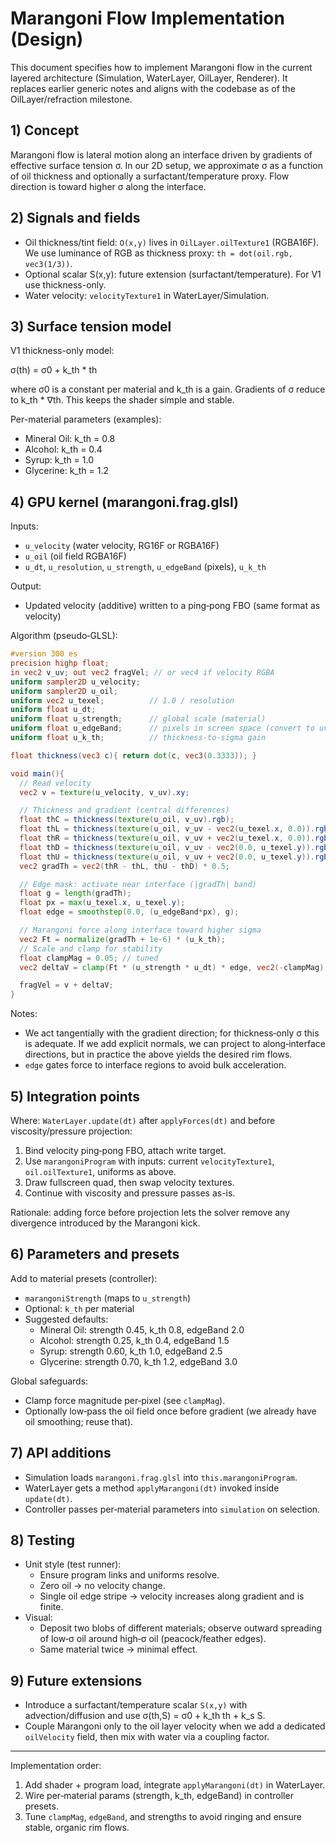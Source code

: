 # Marangoni Flow Implementation (Design)

This document specifies how to implement Marangoni flow in the current layered architecture (Simulation, WaterLayer, OilLayer, Renderer). It replaces earlier generic notes and aligns with the codebase as of the OilLayer/refraction milestone.

## 1) Concept

Marangoni flow is lateral motion along an interface driven by gradients of effective surface tension σ. In our 2D setup, we approximate σ as a function of oil thickness and optionally a surfactant/temperature proxy. Flow direction is toward higher σ along the interface.

## 2) Signals and fields

- Oil thickness/tint field: `O(x,y)` lives in `OilLayer.oilTexture1` (RGBA16F). We use luminance of RGB as thickness proxy: `th = dot(oil.rgb, vec3(1/3))`.
- Optional scalar S(x,y): future extension (surfactant/temperature). For V1 use thickness-only.
- Water velocity: `velocityTexture1` in WaterLayer/Simulation.

## 3) Surface tension model

V1 thickness-only model:

σ(th) = σ0 + k_th * th

where σ0 is a constant per material and k_th is a gain. Gradients of σ reduce to k_th * ∇th. This keeps the shader simple and stable.

Per-material parameters (examples):
- Mineral Oil: k_th = 0.8
- Alcohol: k_th = 0.4
- Syrup: k_th = 1.0
- Glycerine: k_th = 1.2

## 4) GPU kernel (marangoni.frag.glsl)

Inputs:
- `u_velocity` (water velocity, RG16F or RGBA16F)
- `u_oil` (oil field RGBA16F)
- `u_dt`, `u_resolution`, `u_strength`, `u_edgeBand` (pixels), `u_k_th`

Output:
- Updated velocity (additive) written to a ping‑pong FBO (same format as velocity)

Algorithm (pseudo‑GLSL):

```glsl
#version 300 es
precision highp float;
in vec2 v_uv; out vec2 fragVel; // or vec4 if velocity RGBA
uniform sampler2D u_velocity;
uniform sampler2D u_oil;
uniform vec2 u_texel;          // 1.0 / resolution
uniform float u_dt;
uniform float u_strength;      // global scale (material)
uniform float u_edgeBand;      // pixels in screen space (convert to uv)
uniform float u_k_th;          // thickness-to-sigma gain

float thickness(vec3 c){ return dot(c, vec3(0.3333)); }

void main(){
  // Read velocity
  vec2 v = texture(u_velocity, v_uv).xy;

  // Thickness and gradient (central differences)
  float thC = thickness(texture(u_oil, v_uv).rgb);
  float thL = thickness(texture(u_oil, v_uv - vec2(u_texel.x, 0.0)).rgb);
  float thR = thickness(texture(u_oil, v_uv + vec2(u_texel.x, 0.0)).rgb);
  float thD = thickness(texture(u_oil, v_uv - vec2(0.0, u_texel.y)).rgb);
  float thU = thickness(texture(u_oil, v_uv + vec2(0.0, u_texel.y)).rgb);
  vec2 gradTh = vec2(thR - thL, thU - thD) * 0.5;

  // Edge mask: activate near interface (|gradTh| band)
  float g = length(gradTh);
  float px = max(u_texel.x, u_texel.y);
  float edge = smoothstep(0.0, (u_edgeBand*px), g);

  // Marangoni force along interface toward higher sigma
  vec2 Ft = normalize(gradTh + 1e-6) * (u_k_th);
  // Scale and clamp for stability
  float clampMag = 0.05; // tuned
  vec2 deltaV = clamp(Ft * (u_strength * u_dt) * edge, vec2(-clampMag), vec2(clampMag));

  fragVel = v + deltaV;
}
```

Notes:
- We act tangentially with the gradient direction; for thickness‑only σ this is adequate. If we add explicit normals, we can project to along‑interface directions, but in practice the above yields the desired rim flows.
- `edge` gates force to interface regions to avoid bulk acceleration.

## 5) Integration points

Where: `WaterLayer.update(dt)` after `applyForces(dt)` and before viscosity/pressure projection:

1. Bind velocity ping‑pong FBO, attach write target.
2. Use `marangoniProgram` with inputs: current `velocityTexture1`, `oil.oilTexture1`, uniforms as above.
3. Draw fullscreen quad, then swap velocity textures.
4. Continue with viscosity and pressure passes as-is.

Rationale: adding force before projection lets the solver remove any divergence introduced by the Marangoni kick.

## 6) Parameters and presets

Add to material presets (controller):
- `marangoniStrength` (maps to `u_strength`)
- Optional: `k_th` per material
- Suggested defaults:
  - Mineral Oil: strength 0.45, k_th 0.8, edgeBand 2.0
  - Alcohol: strength 0.25, k_th 0.4, edgeBand 1.5
  - Syrup: strength 0.60, k_th 1.0, edgeBand 2.5
  - Glycerine: strength 0.70, k_th 1.2, edgeBand 3.0

Global safeguards:
- Clamp force magnitude per‑pixel (see `clampMag`).
- Optionally low‑pass the oil field once before gradient (we already have oil smoothing; reuse that).

## 7) API additions

- Simulation loads `marangoni.frag.glsl` into `this.marangoniProgram`.
- WaterLayer gets a method `applyMarangoni(dt)` invoked inside `update(dt)`.
- Controller passes per‑material parameters into `simulation` on selection.

## 8) Testing

- Unit style (test runner):
  - Ensure program links and uniforms resolve.
  - Zero oil → no velocity change.
  - Single oil edge stripe → velocity increases along gradient and is finite.
- Visual:
  - Deposit two blobs of different materials; observe outward spreading of low‑σ oil around high‑σ oil (peacock/feather edges).
  - Same material twice → minimal effect.

## 9) Future extensions

- Introduce a surfactant/temperature scalar `S(x,y)` with advection/diffusion and use σ(th,S) = σ0 + k_th th + k_s S.
- Couple Marangoni only to the oil layer velocity when we add a dedicated `oilVelocity` field, then mix with water via a coupling factor.

---

Implementation order:
1) Add shader + program load, integrate `applyMarangoni(dt)` in WaterLayer.
2) Wire per‑material params (strength, k_th, edgeBand) in controller presets.
3) Tune `clampMag`, `edgeBand`, and strengths to avoid ringing and ensure stable, organic rim flows.
